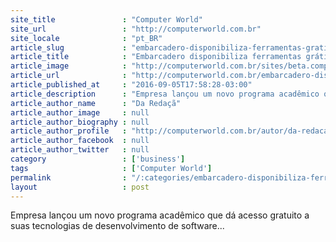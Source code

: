 ```yaml
---
site_title               : "Computer World"
site_url                 : "http://computerworld.com.br"
site_locale              : "pt_BR"
article_slug             : "embarcadero-disponibiliza-ferramentas-gratis-para-universidades-publicas"
article_title            : "Embarcadero disponibiliza ferramentas grátis para universidades públicas"
article_image            : "http://computerworld.com.br/sites/beta.computerworld.com.br/files/news_articles/e-learning_educacao.jpg"
article_url              : "http://computerworld.com.br/embarcadero-disponibiliza-ferramentas-gratis-para-universidades-publicas"
article_published_at     : "2016-09-05T17:58:28-03:00"
article_description      : "Empresa lançou um novo programa acadêmico que dá acesso gratuito a suas tecnologias de desenvolvimento de software..."
article_author_name      : "Da Redaçã"
article_author_image     : null
article_author_biography : null
article_author_profile   : "http://computerworld.com.br/autor/da-redacao"
article_author_facebook  : null
article_author_twitter   : null
category                 : ['business']
tags                     : ['Computer World']
permalink                : "/:categories/embarcadero-disponibiliza-ferramentas-gratis-para-universidades-publicas/"
layout                   : post
---
```


Empresa lançou um novo programa acadêmico que dá acesso gratuito a suas tecnologias de desenvolvimento de software...
